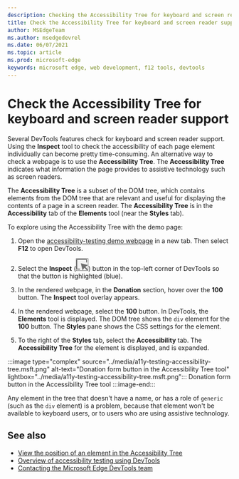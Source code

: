 ```yaml
---
description: Checking the Accessibility Tree for keyboard and screen reader support.
title: Check the Accessibility Tree for keyboard and screen reader support
author: MSEdgeTeam
ms.author: msedgedevrel
ms.date: 06/07/2021
ms.topic: article
ms.prod: microsoft-edge
keywords: microsoft edge, web development, f12 tools, devtools
---
```

# Check the Accessibility Tree for keyboard and screen reader support

<!-- Accessibility tab: Accessibility Tree -->

Several DevTools features check for keyboard and screen reader support.  Using the **Inspect** tool to check the accessibility of each page element individually can become pretty time-consuming.  An alternative way to check a webpage is to use the **Accessibility Tree**.  The **Accessibility Tree** indicates what information the page provides to assistive technology such as screen readers.

The **Accessibility Tree** is a subset of the DOM tree, which contains elements from the DOM tree that are relevant and useful for displaying the contents of a page in a screen reader.  The **Accessibility Tree** is in the **Accessibility** tab of the **Elements** tool (near the **Styles** tab).


To explore using the Accessibility Tree with the demo page:

1.  Open the [accessibility-testing demo webpage][DevToolsA11yErrorsDemopage] in a new tab.  Then select **F12** to open DevTools.

1.  Select the **Inspect** \(![the Inspect icon](../media/inspect-icon.msft.png)\) button in the top-left corner of DevTools so that the button is highlighted (blue).

1.  In the rendered webpage, in the **Donation** section, hover over the **100** button.  The **Inspect** tool overlay appears.

1.  In the rendered webpage, select the **100** button.  In DevTools, the **Elements** tool is displayed.  The DOM tree shows the `div` element for the **100** button.  The **Styles** pane shows the CSS settings for the element.

1.  To the right of the **Styles** tab, select the **Accessibility** tab.  The **Accessibility Tree** for the element is displayed, and is expanded.

:::image type="complex" source="../media/a11y-testing-accessibility-tree.msft.png" alt-text="Donation form button in the Accessibility Tree tool" lightbox="../media/a11y-testing-accessibility-tree.msft.png":::
    Donation form button in the Accessibility Tree tool
:::image-end:::

Any element in the tree that doesn't have a name, or has a role of `generic` (such as the `div` element) is a problem, because that element won't be available to keyboard users, or to users who are using assistive technology.


<!-- ====================================================================== -->
## See also

*  [View the position of an element in the Accessibility Tree][DevtoolsAccessibilityAccessibilityTabViewTree]
*  [Overview of accessibility testing using DevTools](accessibility-testing-in-devtools.md)
*  [Contacting the Microsoft Edge DevTools team][Contact]


<!-- ====================================================================== -->
<!-- links -->
[Contact]: ../contact.md "Contacting the Microsoft Edge DevTools team | Microsoft Edge Developer documentation"
[DevtoolsAccessibilityAccessibilityTabViewTree]: accessibility-tab.md#view-the-position-of-an-element-in-the-accessibility-tree "View the position of an element in the Accessibility Tree - Test accessibility using the Accessibility tab | Microsoft Docs"
[DevToolsA11yErrorsDemopage]: https://microsoftedge.github.io/DevToolsSamples/a11y-testing/page-with-errors.html "Accessibility-testing demo webpage | GitHub"
